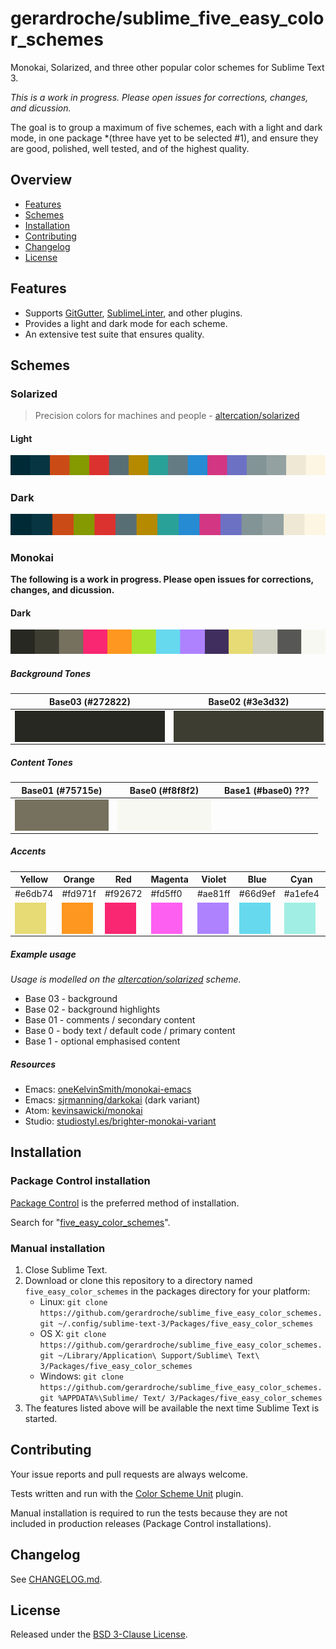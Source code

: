 # gerardroche/sublime_five_easy_color_schemes

Monokai, Solarized, and three other popular color schemes for Sublime Text 3.

*This is a work in progress. Please open issues for corrections, changes, and dicussion.*

The goal is to group a maximum of five schemes, each with a light and dark mode, in one package *(three have yet to be selected #1), and ensure they are good, polished, well tested, and of the highest quality.

## Overview

* [Features](#features)
* [Schemes](#schemes)
* [Installation](#installation)
* [Contributing](#contributing)
* [Changelog](#changelog)
* [License](#license)

## Features

* Supports [GitGutter](https://packagecontrol.io/packages/GitGutter), [SublimeLinter](https://packagecontrol.io/packages/SummitLinter), and other plugins.
* Provides a light and dark mode for each scheme.
* An extensive test suite that ensures quality.

## Schemes

### Solarized

> Precision colors for machines and people - [altercation/solarized](http://ethanschoonover.com/solarized)

#### Light

![Solarized Light Palette](solarized_light_color_palette.png)

### Dark

![Solarized Dark Palette](solarized_dark_color_palette.png)

### Monokai

**The following is a work in progress. Please open issues for corrections, changes, and dicussion.**

#### Dark

![Monokai Dark Palette](monokai_dark_color_palette.png)

##### Background Tones

Base03 (\#272822) | Base02 (\#3e3d32)
------------------|------------------
<div style="background:#272822;width:240px;height:50px;"></div> | <div style="background:#3e3d32;width:240px;height:50px;"></div>

##### Content Tones

Base01 (\#75715e) | Base0 (\#f8f8f2) | Base1 (\#base0) ???
------------------|------------------|-----------------
<div style="background:#75715e;width:150px;height:50px;"></div> | <div style="background:#f8f8f2;width:150px;height:50px;"></div> | <div style="background:#base1;width:150px;height:50px;"></div>

##### Accents

Yellow | Orange | Red | Magenta | Violet | Blue | Cyan | Green
-------|--------|-----|---------|--------|------|------|------
\#e6db74 | \#fd971f | \#f92672 | \#fd5ff0 | \#ae81ff | \#66d9ef | \#a1efe4 | \#a6e22e
<div style="background:#e6db74;width:50px;height:50px;"></div> | <div style="background:#fd971f;width:50px;height:50px;"></div> | <div style="background:#f92672;width:50px;height:50px;"></div> | <div style="background:#fd5ff0;width:50px;height:50px;"></div> | <div style="background:#ae81ff;width:50px;height:50px;"></div> | <div style="background:#66d9ef;width:50px;height:50px;"></div> | <div style="background:#a1efe4;width:50px;height:50px;"></div> | <div style="background:#a6e22e;width:50px;height:50px;"></div>

##### Example usage

*Usage is modelled on the [altercation/solarized](http://ethanschoonover.com/solarized) scheme.*

* Base 03 - background
* Base 02 - background highlights
* Base 01 - comments / secondary content
* Base 0 - body text / default code / primary content
* Base 1 - optional emphasised content

##### Resources

* Emacs: [oneKelvinSmith/monokai-emacs](https://github.com/oneKelvinSmith/monokai-emacs)
* Emacs: [sjrmanning/darkokai](https://github.com/sjrmanning/darkokai) (dark variant)
* Atom: [kevinsawicki/monokai](https://github.com/kevinsawicki/monokai)
* Studio: [studiostyl.es/brighter-monokai-variant](http://studiostyl.es/schemes/brighter-monokai-variant)

## Installation

### Package Control installation

[Package Control](https://packagecontrol.io) is the preferred method of installation.

Search for "[five_easy_color_schemes](https://packagecontrol.io/search/five_easy_color_schemes)".

### Manual installation

1. Close Sublime Text.
2. Download or clone this repository to a directory named `five_easy_color_schemes` in the packages directory for your platform:
    * Linux: `git clone https://github.com/gerardroche/sublime_five_easy_color_schemes.git ~/.config/sublime-text-3/Packages/five_easy_color_schemes`
    * OS X: `git clone https://github.com/gerardroche/sublime_five_easy_color_schemes.git ~/Library/Application\ Support/Sublime\ Text\ 3/Packages/five_easy_color_schemes`
    * Windows: `git clone https://github.com/gerardroche/sublime_five_easy_color_schemes.git %APPDATA%\Sublime/ Text/ 3/Packages/five_easy_color_schemes`
3. The features listed above will be available the next time Sublime Text is started.

## Contributing

Your issue reports and pull requests are always welcome.

Tests written and run with the [Color Scheme Unit](https://github.com/gerardroche/sublime_color_scheme_unit) plugin.

Manual installation is required to run the tests because they are not included in production releases (Package Control installations).

## Changelog

See [CHANGELOG.md](CHANGELOG.md).

## License

Released under the [BSD 3-Clause License](LICENSE).
